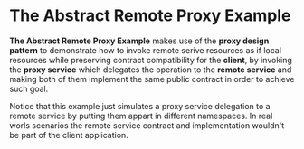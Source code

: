 # The Abstract Remote Proxy Example

**The Abstract Remote Proxy Example** makes use of the **proxy design pattern** to demonstrate how to invoke remote
serive resources as if local resources while preserving contract compatibility for the **client**, by invoking the
**proxy service** which delegates the operation to the **remote service** and making both of them implement the
same public contract in order to achieve such goal.

Notice that this example just simulates a proxy service delegation to a remote service by putting them appart in
different namespaces. In real worls scenarios the remote service contract and implementation wouldn't be part of the
client application.